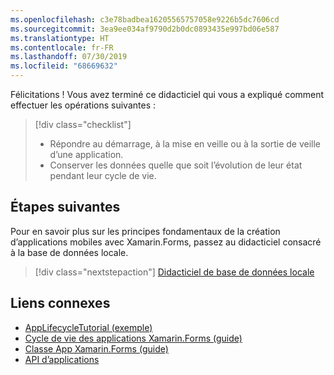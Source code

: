 ```yaml
---
ms.openlocfilehash: c3e78badbea16205565757058e9226b5dc7606cd
ms.sourcegitcommit: 3ea9ee034af9790d2b0dc0893435e997bd06e587
ms.translationtype: HT
ms.contentlocale: fr-FR
ms.lasthandoff: 07/30/2019
ms.locfileid: "68669632"
---
```

Félicitations ! Vous avez terminé ce didacticiel qui vous a expliqué comment effectuer les opérations suivantes :

> [!div class="checklist"]
> - Répondre au démarrage, à la mise en veille ou à la sortie de veille d’une application.
> - Conserver les données quelle que soit l’évolution de leur état pendant leur cycle de vie.

## <a name="next-steps"></a>Étapes suivantes

Pour en savoir plus sur les principes fondamentaux de la création d’applications mobiles avec Xamarin.Forms, passez au didacticiel consacré à la base de données locale.

> [!div class="nextstepaction"]
> [Didacticiel de base de données locale](~/get-started/tutorials/local-database/index.yml)

## <a name="related-links"></a>Liens connexes

- [AppLifecycleTutorial (exemple)](https://docs.microsoft.com/samples/xamarin/xamarin-forms-samples/getstarted-tutorials-applifecycletutorial/)
- [Cycle de vie des applications Xamarin.Forms (guide)](~/xamarin-forms/app-fundamentals/app-lifecycle.md)
- [Classe App Xamarin.Forms (guide)](~/xamarin-forms/app-fundamentals/application-class.md)
- [API d’applications](xref:Xamarin.Forms.Application)
